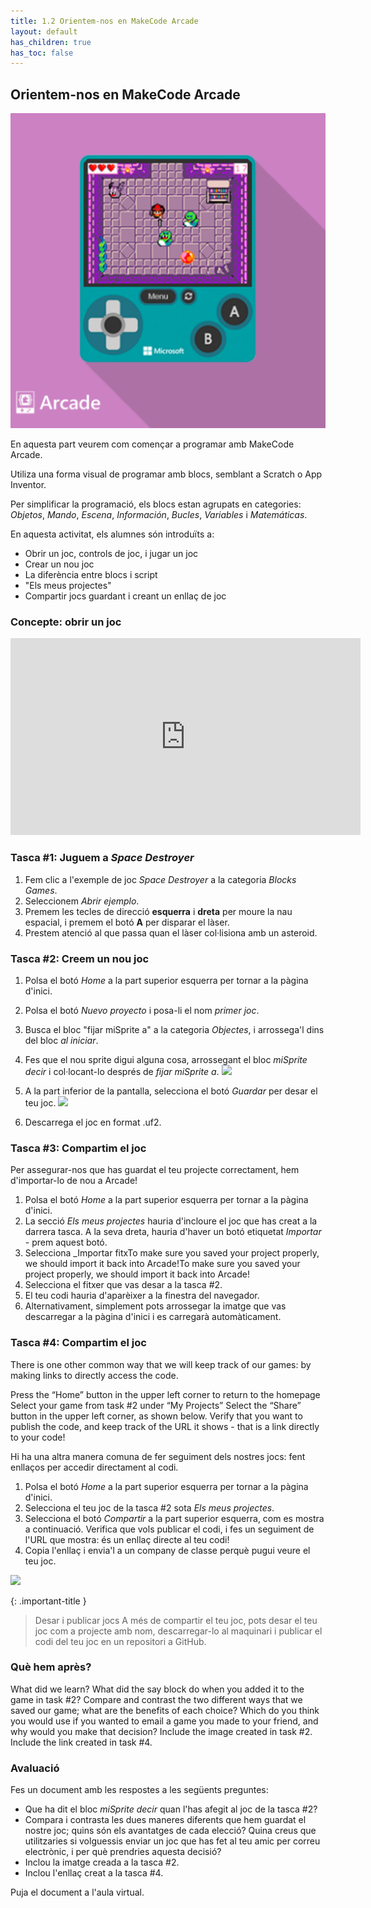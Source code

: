 ```yaml
---
title: 1.2 Orientem-nos en MakeCode Arcade
layout: default
has_children: true
has_toc: false
---
```


## Orientem-nos en MakeCode Arcade

![bg opacity](../images/makecode.png)

En aquesta part veurem com començar a programar amb MakeCode Arcade.

Utiliza una forma visual de programar amb blocs, semblant a Scratch o App Inventor.

Per simplificar la programació, els blocs estan agrupats en categories: _Objetos_, _Mando_, _Escena_, _Información_, _Bucles_, _Variables_ i _Matemáticas_.

En aquesta activitat, els alumnes són introduïts a:

- Obrir un joc, controls de joc, i jugar un joc
- Crear un nou joc
- La diferència entre blocs i script
- "Els meus projectes"
- Compartir jocs guardant i creant un enllaç de joc

### Concepte: obrir un joc

<iframe width="560" height="315" src="https://www.youtube.com/embed/vDN2H4Cfbco?si=60FkTdeJgDOWHn2b" title="YouTube video player" frameborder="0" allow="accelerometer; autoplay; clipboard-write; encrypted-media; gyroscope; picture-in-picture; web-share" referrerpolicy="strict-origin-when-cross-origin" allowfullscreen></iframe>

### Tasca #1: Juguem a _Space Destroyer_

1. Fem clic a l'exemple de joc _Space Destroyer_ a la categoria _Blocks Games_.
2. Seleccionem _Abrir ejemplo_.
3. Premem les tecles de direcció **esquerra** i **dreta** per moure la nau espacial, i premem el botó **A** per disparar el làser.
4. Prestem atenció al que passa quan el làser col·lisiona amb un asteroid.

### Tasca #2: Creem un nou joc

1. Polsa el botó _Home_ a la part superior esquerra per tornar a la pàgina d'inici.
   
3. Polsa el botó _Nuevo proyecto_ i posa-li el nom _primer joc_.

4. Busca el bloc "fijar miSprite a" a la categoria _Objectes_, i arrossega'l dins del bloc _al iniciar_.

5. Fes que el nou sprite digui alguna cosa, arrossegant el bloc _miSprite decir_ i col·locant-lo després de _fijar miSprite a_.
![](https://pxt.azureedge.net/blob/0c26e371edf3fd46f7aa62f589d41772efeb6270/static/courses/csintro1/intro/sprite-say.gif)

6. A la part inferior de la pantalla, selecciona el botó _Guardar_ per desar el teu joc.
![](https://pxt.azureedge.net/blob/1b5aa10f8fc881a3702a0b24b04f4139b0a6ef71/static/courses/csintro1/intro/download.gif)

7. Descarrega el joc en format .uf2.

### Tasca #3: Compartim el joc

Per assegurar-nos que has guardat el teu projecte correctament, hem d'importar-lo de nou a Arcade!

1. Polsa el botó _Home_ a la part superior esquerra per tornar a la pàgina d'inici.
2. La secció _Els meus projectes_ hauria d'incloure el joc que has creat a la darrera tasca. A la seva dreta, hauria d'haver un botó etiquetat _Importar_ - prem aquest botó.
3. Selecciona _Importar fitxTo make sure you saved your project properly, we should import it back into Arcade!To make sure you saved your project properly, we should import it back into Arcade!
4. Selecciona el fitxer que vas desar a la tasca #2.
5. El teu codi hauria d'aparèixer a la finestra del navegador.
6. Alternativament, simplement pots arrossegar la imatge que vas descarregar a la pàgina d'inici i es carregarà automàticament.

### Tasca #4: Compartim el joc

There is one other common way that we will keep track of our games: by making links to directly access the code.

Press the “Home” button in the upper left corner to return to the homepage
Select your game from task #2 under “My Projects”
Select the “Share” button in the upper left corner, as shown below. Verify that you want to publish the code, and keep track of the URL it shows - that is a link directly to your code!

Hi ha una altra manera comuna de fer seguiment dels nostres jocs: fent enllaços per accedir directament al codi.

1. Polsa el botó _Home_ a la part superior esquerra per tornar a la pàgina d'inici.
2. Selecciona el teu joc de la tasca #2 sota _Els meus projectes_.
3. Selecciona el botó _Compartir_ a la part superior esquerra, com es mostra a continuació. Verifica que vols publicar el codi, i fes un seguiment de l'URL que mostra: és un enllaç directe al teu codi!
4. Copia l'enllaç i envia'l a un company de classe perquè pugui veure el teu joc.
   
![](https://pxt.azureedge.net/blob/9159420abfe43cfe4a4382a120d27ed0ca4069ed/static/courses/csintro1/intro/sharing.gif)

{: .important-title }
> Desar i publicar jocs
> A més de compartir el teu joc, pots desar el teu joc com a projecte amb nom, descarregar-lo al maquinari i publicar el codi del teu joc en un repositori a GitHub.

### Què hem après?

What did we learn?
What did the say block do when you added it to the game in task #2?
Compare and contrast the two different ways that we saved our game; what are the benefits of each choice? Which do you think you would use if you wanted to email a game you made to your friend, and why would you make that decision?
Include the image created in task #2.
Include the link created in task #4.

### Avaluació

Fes un document amb les respostes a les següents preguntes:

- Que ha dit el bloc _miSprite decir_ quan l'has afegit al joc de la tasca #2?
- Compara i contrasta les dues maneres diferents que hem guardat el nostre joc; quins són els avantatges de cada elecció? Quina creus que utilitzaries si volguessis enviar un joc que has fet al teu amic per correu electrònic, i per què prendries aquesta decisió?
- Inclou la imatge creada a la tasca #2.
- Inclou l'enllaç creat a la tasca #4.

Puja el document a l'aula virtual.